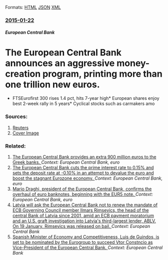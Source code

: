 
Formats: [HTML](/news/2015/01/22/the-european-central-bank-announces-an-aggressive-money-creation-program-printing-more-than-one-trillion-new-euros.html)  [JSON](/news/2015/01/22/the-european-central-bank-announces-an-aggressive-money-creation-program-printing-more-than-one-trillion-new-euros.json)  [XML](/news/2015/01/22/the-european-central-bank-announces-an-aggressive-money-creation-program-printing-more-than-one-trillion-new-euros.xml)  

### [2015-01-22](/news/2015/01/22/index.md)

##### European Central Bank
# The European Central Bank announces an aggressive money-creation program, printing more than one trillion new euros. 

* FTSEurofirst 300 rises 1.4 pct, hits 7-year high* European shares enjoy best 2-week rally in 5 years* Cyclical stocks such as carmakers amo


### Sources:

1. [Reuters](https://www.reuters.com/article/2015/01/23/markets-stocks-europe-idUSL6N0V21C420150123)
1. [Cover Image](https://s4.reutersmedia.net/resources_v2/images/rcom-default.png)

### Related:

1. [ The European Central Bank provides an extra 900 million euros to the Greek banks. ](/news/2015/07/22/the-european-central-bank-provides-an-extra-900-million-euros-to-the-greek-banks.md) _Context: European Central Bank, euro_
2. [The European Central Bank cuts the prime interest rate to 0.15% and sets the deposit rate at -0.10% in an attempt to devalue the euro and boost the stagnant Eurozone economy. ](/news/2014/06/5/the-european-central-bank-cuts-the-prime-interest-rate-to-0-15-and-sets-the-deposit-rate-at-0-10-in-an-attempt-to-devalue-the-euro-and-bo.md) _Context: European Central Bank, euro_
3. [Mario Draghi, president of the European Central Bank, confirms the overhaul of euro banknotes, beginning with the EUR5 note. ](/news/2012/11/8/mario-draghi-president-of-the-european-central-bank-confirms-the-overhaul-of-euro-banknotes-beginning-with-the-a-5-note.md) _Context: European Central Bank, euro_
4. [Latvia will ask the European Central Bank not to renew the mandate of ECB Governing Council member Ilmars Rimsevics, the head of the central Bank of Latvia since 2001, amid an ECB payment moratorium and an U.S. graft investigation into Latvia's third-largest lender, ABLV. On 19 January, Rimsevics was released on bail. ](/news/2018/02/20/latvia-will-ask-the-european-central-bank-not-to-renew-the-mandate-of-ecb-governing-council-member-ilmars-rima-avias-the-head-of-the-cen.md) _Context: European Central Bank_
5. [Spanish Minister of Economy and Competitiveness, Luis de Guindos, is set to be nominated by the Eurogroup to succeed Vtor Constncio as Vice-President of the European Central Bank. ](/news/2018/02/19/spanish-minister-of-economy-and-competitiveness-luis-de-guindos-is-set-to-be-nominated-by-the-eurogroup-to-succeed-vitor-constancio-as-vic.md) _Context: European Central Bank_
